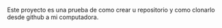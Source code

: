 Este proyecto es una prueba de como crear u repositorio y como clonarlo desde github a mi computadora.
